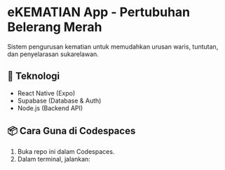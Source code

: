 # eKEMATIAN App - Pertubuhan Belerang Merah

Sistem pengurusan kematian untuk memudahkan urusan waris, tuntutan, dan penyelarasan sukarelawan.

## 🚀 Teknologi
- React Native (Expo)
- Supabase (Database & Auth)
- Node.js (Backend API)

## 📦 Cara Guna di Codespaces
1. Buka repo ini dalam Codespaces.
2. Dalam terminal, jalankan:
